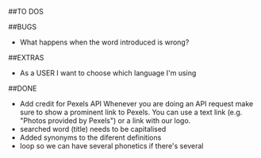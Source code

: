 ##TO DOS


##BUGS
- What happens when the word introduced is wrong?


##EXTRAS
- As a USER I want to choose which language I'm using


##DONE
- Add credit for Pexels API
  Whenever you are doing an API request make sure to show a prominent link to Pexels. 
  You can use a text link (e.g. "Photos provided by Pexels") or a link with our logo.
- searched word (title) needs to be capitalised
- Added synonyms to the diferent definitions
- loop so we can have several phonetics if there's several
